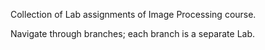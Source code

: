 Collection of Lab assignments of Image Processing course.

Navigate through branches; each branch is a separate Lab.
